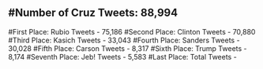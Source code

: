 #Number of Cruz Tweets: 88,994
---
#First Place: Rubio Tweets - 75,186
#Second Place: Clinton Tweets - 70,880
#Third Place: Kasich Tweets - 33,043
#Fourth Place: Sanders Tweets - 30,028
#Fifth Place: Carson Tweets - 8,317
#Sixth Place: Trump Tweets - 8,174
#Seventh Place: Jeb! Tweets - 5,583
#Last Place: Total Tweets -  
